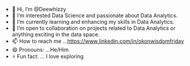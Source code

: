 - 👋 Hi, I’m @Deewhizzy
- 👀 I’m interested  Data Science and passionate about Data Analytics.
- 🌱 I’m currently learning and enhancing my skills in Data Analytics.
- 💞️ I’m open to collaboration on projects related to Data Analytics or anything exciting in the data space. 
- 📫 How to reach me ...https://www.linkedin.com/in/okonwisdomfriday
- 😄 Pronouns: ...He/Him
- ⚡ Fun fact: ... I love exploring 

<!---
Deewhizzy/Deewhizzy is a ✨ special ✨ repository because its `README.md` (this file) appears on your GitHub profile.
You can click the Preview link to take a look at your changes.
--->
